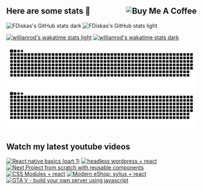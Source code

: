 ## Here are some stats 👋 <a href="https://www.buymeacoffee.com/fdiskas" target="_blank"><img src="https://www.buymeacoffee.com/assets/img/custom_images/orange_img.png" alt="Buy Me A Coffee" style="height: auto !important;width: auto !important;" align="right" ></a>

![FDiskas's GitHub stats dark](https://github-readme-stats.vercel.app/api?username=fdiskas&count_private=true&theme=merko&custom_title=FDiskas%20current%20year%20stats&show_icons=true&theme=dark#gh-dark-mode-only)
![FDiskas's GitHub stats light](https://github-readme-stats.vercel.app/api?username=fdiskas&count_private=true&theme=merko&custom_title=FDiskas%20current%20year%20stats&show_icons=true&theme=default#gh-light-mode-only)

[![willianrod's wakatime stats light](https://github-readme-stats.vercel.app/api/wakatime?username=fdiskas&theme=merko&custom_title=FDiskas%20coding%20this%20week&range=last_7_days&theme=default#gh-light-mode-only)](https://github.com/anuraghazra/github-readme-stats)
[![willianrod's wakatime stats dark](https://github-readme-stats.vercel.app/api/wakatime?username=fdiskas&theme=merko&custom_title=FDiskas%20coding%20this%20week&range=last_7_days&theme=dark#gh-dark-mode-only)](https://github.com/anuraghazra/github-readme-stats)

![GitHub Snake Stats Light](https://raw.githubusercontent.com/fdiskas/fdiskas/output/github-snake.svg#gh-light-mode-only)
![GitHub Snake Stats dark](https://raw.githubusercontent.com/fdiskas/fdiskas/output/github-snake-dark.svg#gh-dark-mode-only)

## Watch my latest youtube videos
<!-- BEGIN YOUTUBE-CARDS -->
[![React native basics (part 1)](https://ytcards.vercel.app/?id=TPi-HoxoXCY&title=React+native+basics+%28part+1%29&lang=en&timestamp=1664564068&background_color=%230d1117&title_color=%23ffffff&stats_color=%23dedede&width=250 "React native basics (part 1)")](https://www.youtube.com/watch?v=TPi-HoxoXCY)
[![headless wordpress + react](https://ytcards.vercel.app/?id=SnfnvWStMVo&title=headless+wordpress+%2B+react&lang=en&timestamp=1617307083&background_color=%230d1117&title_color=%23ffffff&stats_color=%23dedede&width=250 "headless wordpress + react")](https://www.youtube.com/watch?v=SnfnvWStMVo)
[![Next Project from scratch with reusable components](https://ytcards.vercel.app/?id=pT8cDhcSLI8&title=Next+Project+from+scratch+with+reusable+components&lang=en&timestamp=1616111276&background_color=%230d1117&title_color=%23ffffff&stats_color=%23dedede&width=250 "Next Project from scratch with reusable components")](https://www.youtube.com/watch?v=pT8cDhcSLI8)
[![CSS Modules + react](https://ytcards.vercel.app/?id=D7x4jhdrlpU&title=CSS+Modules+%2B+react&lang=en&timestamp=1614297943&background_color=%230d1117&title_color=%23ffffff&stats_color=%23dedede&width=250 "CSS Modules + react")](https://www.youtube.com/watch?v=D7x4jhdrlpU)
[![Modern eShop: sylius + react](https://ytcards.vercel.app/?id=AeaI4IsidpQ&title=Modern+eShop%3A+sylius+%2B+react&lang=en&timestamp=1611278022&background_color=%230d1117&title_color=%23ffffff&stats_color=%23dedede&width=250 "Modern eShop: sylius + react")](https://www.youtube.com/watch?v=AeaI4IsidpQ)
[![GTA V - build your own server using javascript](https://ytcards.vercel.app/?id=9FLVXMEN7XA&title=GTA+V+-+build+your+own+server+using+javascript&lang=en&timestamp=1610669799&background_color=%230d1117&title_color=%23ffffff&stats_color=%23dedede&width=250 "GTA V - build your own server using javascript")](https://www.youtube.com/watch?v=9FLVXMEN7XA)
<!-- END YOUTUBE-CARDS -->

<!--
**FDiskas/FDiskas** is a ✨ _special_ ✨ repository because its `README.md` (this file) appears on your GitHub profile.

Here are some ideas to get you started:

- 🔭 I’m currently working on ...
- 🌱 I’m currently learning ...
- 👯 I’m looking to collaborate on ...
- 🤔 I’m looking for help with ...
- 💬 Ask me about ...
- 📫 How to reach me: ...
- 😄 Pronouns: ...
- ⚡ Fun fact: ...
-->
